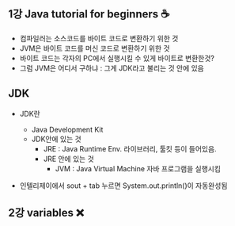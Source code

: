 ## 1강 Java tutorial for beginners ☕
- 컴파일러는 소스코드를 바이트 코드로 변환하기 위한 것
- JVM은 바이트 코드를 머신 코드로 변환하기 위한 것
- 바이트 코드는 각자의 PC에서 실행시킬 수 있게 바이트로 변환한것?
- 그럼 JVM은 어디서 구하냐 : 그게 JDK라고 불리는 것 안에 있음

## JDK
- JDK란
	- Java Development Kit
	- JDK안에 있는 것
		- JRE : Java Runtime Env. 라이브러리, 툴킷 등이 들어있음.
		- JRE 안에 있는 것
			- JVM : Java Virtual Machine 자바 프로그램을 실행시킴

- 인텔리제이에서 sout + tab 누르면 System.out.println()이 자동완성됨

## 2강 variables ❌
